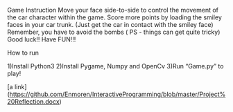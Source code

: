 Game Instruction 
	Move your face side-to-side to control the movement of the car character within the game.
Score more points by loading the smiley faces in your car trunk. (Just get the car in contact with the smiley face)
	Remember, you have to avoid the bombs ( PS - things can get quite tricky)
	Good luck!! Have FUN!!!

How to run

1)Install Python3
2)Install Pygame, Numpy and OpenCv 
3)Run “Game.py” to play!

[a link] (https://github.com/Enmoren/InteractiveProgramming/blob/master/Project%20Reflection.docx)
